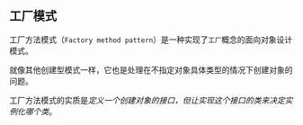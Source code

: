 ## 工厂模式

工厂方法模式（`Factory method pattern`）是一种实现了`工厂`概念的面向对象设计模式。

就像其他创建型模式一样，它也是处理在不指定对象具体类型的情况下创建对象的问题。

工厂方法模式的实质是*定义一个创建对象的接口，但让实现这个接口的类来决定实例化哪个类*。

